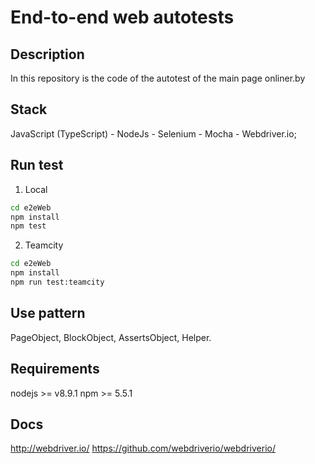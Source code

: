 End-to-end web autotests
======

## Description
In this repository is the code of the autotest of the main page onliner.by

## Stack
JavaScript (TypeScript) - NodeJs - Selenium - Mocha - Webdriver.io;


## Run test
1. Local
```bash
cd e2eWeb
npm install
npm test
```

2. Teamcity
```bash
cd e2eWeb
npm install
npm run test:teamcity
```


## Use pattern
PageObject, BlockObject, AssertsObject, Helper.


## Requirements
nodejs >= v8.9.1
npm >= 5.5.1


## Docs
http://webdriver.io/
https://github.com/webdriverio/webdriverio/
